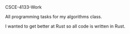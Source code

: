CSCE-4133-Work

All programming tasks for my algorithms class.

I wanted to get better at Rust so all code is written in Rust.
